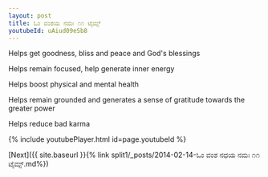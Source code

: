 ```yaml
---
layout: post
title: ಓಂ ವಂಶಯ ನಮಃ ೧೧ ಟೈಮ್ಸ್
youtubeId: uAiud09eSb8
---
```

 
 
Helps get goodness, bliss and peace and God's blessings
 
Helps remain focused, help generate inner energy 
 
Helps boost physical and mental health 
 
Helps remain grounded and generates a sense of gratitude towards the greater power 
 
Helps reduce bad karma
 
 
 
 


{% include youtubePlayer.html id=page.youtubeId %}
 
[Next]({{ site.baseurl }}{% link  split1/_posts/2014-02-14-ಓಂ ವಂಶ ನಧಯ ನಮಃ ೧೧ ಟೈಮ್ಸ್.md%})
 
